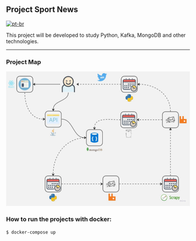 ## Project Sport News


[![pt-br](https://img.shields.io/badge/lang-pt--br-green.svg)](https://github.com/antonio-dias/sport-news/blob/main/README.pt-br.md)

This project will be developed to study Python, Kafka, MongoDB and other technologies.

<hr>

### Project Map
![project_map.jpg](./project_map_v2.jpg)


### How to run the projects with docker:

``````
$ docker-compose up
``````